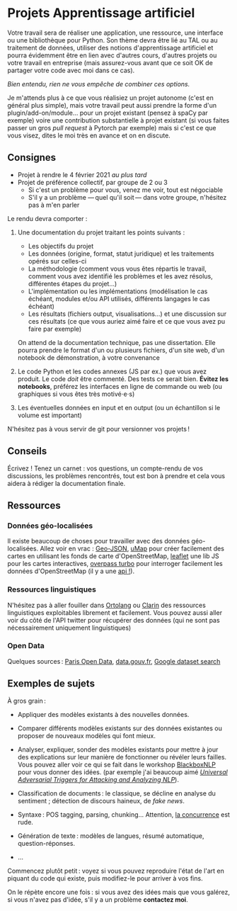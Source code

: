 [comment]: <> "LTeX: language=fr"

Projets Apprentissage artificiel
================================

Votre travail sera de réaliser une application, une ressource, une interface ou une bibliothèque
pour Python. Son thème devra être lié au TAL ou au traitement de données, utiliser des notions
d'apprentissage artificiel et pourra évidemment être en lien avec d'autres cours, d'autres projets
ou votre travail en entreprise (mais assurez-vous avant que ce soit OK de partager votre code avec
moi dans ce cas).

*Bien entendu, rien ne vous empêche de combiner ces options.*

Je m'attends plus à ce que vous réalisiez un projet autonome (c'est en général plus simple), mais
votre travail peut aussi prendre la forme d'un plugin/add-on/module… pour un projet existant (pensez
à spaCy par exemple) voire une contribution substantielle à projet existant (si vous faites passer
un gros *pull request* à Pytorch par exemple) mais si c'est ce que vous visez, dites le moi très en
avance et on en discute.

## Consignes

- Projet à rendre le 4 février 2021 *au plus tard*
- Projet de préférence collectif, par groupe de 2 ou 3
  - Si c'est un problème pour vous, venez me voir, tout est négociable
  - S'il y a un problème — quel qu'il soit — dans votre groupe, n'hésitez pas à m'en parler

Le rendu devra comporter :

1. Une documentation du projet traitant les points suivants :

   - Les objectifs du projet
   - Les données (origine, format, statut juridique) et les traitements opérés
     sur celles-ci
   - La méthodologie (comment vous vous êtes répartis le travail, comment vous
     avez identifié les problèmes et les avez résolus, différentes étapes du
     projet…)
   - L'implémentation ou les implémentations (modélisation le cas échéant,
     modules et/ou API utilisés, différents langages le cas échéant)
   - Les résultats (fichiers output, visualisations…) et une discussion sur ces
     résultats (ce que vous auriez aimé faire et ce que vous avez pu faire par
     exemple)

   On attend de la documentation technique, pas une dissertation. Elle pourra
   prendre le format d'un ou plusieurs fichiers, d'un site web, d'un notebook de
   démonstration, à votre convenance

2. Le code Python et les codes annexes (JS par ex.) que vous avez produit.
   Le code *doit* être commenté. Des tests ce serait bien. **Évitez les
   notebooks**, préférez les interfaces en ligne de commande ou web (ou
   graphiques si vous êtes très motivé⋅e⋅s)

3. Les éventuelles données en input et en output (ou un échantillon si le volume
   est important)

N'hésitez pas à vous servir de git pour versionner vos projets !

## Conseils

Écrivez ! Tenez un carnet : vos questions, un compte-rendu de vos discussions,
les problèmes rencontrés, tout est bon à prendre et cela vous aidera à rédiger
la documentation finale.

## Ressources

### Données géo-localisées

Il existe beaucoup de choses pour travailler avec des données géo-localisées. Allez voir en vrac :
[Geo-JSON](http://geojson.org/), [uMap](http://umap.openstreetmap.fr/fr/) pour créer facilement des
cartes en utilisant les fonds de carte d'OpenStreetMap, [leaflet](http://leafletjs.com/) une lib JS
pour les cartes interactives, [overpass turbo](http://overpass-turbo.eu/) pour interroger facilement
les données d'OpenStreetMap (il y a une [api !](http://www.overpass-api.de/)).

### Ressources linguistiques

N'hésitez pas à aller fouiller dans [Ortolang](https://www.ortolang.fr/) ou
[Clarin](https://lindat.mff.cuni.cz/repository/xmlui/) des ressources linguistiques exploitables
librement et facilement. Vous pouvez aussi aller voir du côté de l'API twitter pour récupérer des
données (qui ne sont pas nécessairement uniquement linguistiques)

### Open Data

Quelques sources : [Paris Open Data](https://opendata.paris.fr),
[data.gouv.fr](https://data.gouv.fr), [Google dataset
search](https://toolbox.google.com/datasetsearch)

## Exemples de sujets

À gros grain :

- Appliquer des modèles existants à des nouvelles données.
- Comparer différents modèles existants sur des données existantes ou proposer de nouveaux modèles
  qui font mieux.
- Analyser, expliquer, sonder des modèles existants pour mettre à jour des explications sur leur
  manière de fonctionner ou révéler leurs failles. Vous pouvez aller voir ce qui se fait dans le
  workshop [BlackboxNLP](https://blackboxnlp.github.io/) pour vous donner des idées. (par exemple
  j'ai beaucoup aimé [*Universal Adversarial Triggers for Attacking and Analyzing
  NLP*](https://www.aclweb.org/anthology/D19-1221/)).

- Classification de documents : le classique, se décline en analyse du sentiment ; détection de
  discours haineux, de *fake news*.
- Syntaxe : POS tagging, parsing, chunking… Attention, [la
  concurrence](https://github.com/bencrabbe/npdependency) est rude.
- Génération de texte : modèles de langues, résumé automatique, question-réponses.
- …

Commencez plutôt petit : voyez si vous pouvez reproduire l'état de l'art en piquant du code qui
existe, puis modifiez-le pour arriver à vos fins.

On le répète encore une fois : si vous avez des idées mais que vous galérez, si vous n'avez pas
d'idée, s'il y a un problème **contactez moi**.